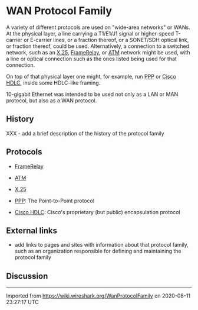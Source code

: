 # WAN Protocol Family

A variety of different protocols are used on "wide-area networks" or WANs. At the physical layer, a line carrying a T1/E1/J1 signal or higher-speed T-carrier or E-carrier lines, or a fraction thereof, or a SONET/SDH optical link, or fraction thereof, could be used. Alternatively, a connection to a switched network, such as an [X.25](/X.25), [FrameRelay](/FrameRelay), or [ATM](/ATM) network might be used, with a line or optical connection such as the ones listed being used for that connection.

On top of that physical layer one might, for example, run [PPP](/PPP) or [Cisco HDLC](/Cisco-HDLC), inside some HDLC-like framing.

10-gigabit Ethernet was intended to be used not only as a LAN or MAN protocol, but also as a WAN protocol.

## History

XXX - add a brief description of the history of the protocol family

## Protocols

  - [FrameRelay](/FrameRelay)

  - [ATM](/ATM)

  - [X.25](/X.25)

  - [PPP](/PPP): The Point-to-Point protocol

  - [Cisco HDLC](/Cisco-HDLC): Cisco's proprietary (but public) encapsulation protocol

## External links

  - add links to pages and sites with information about that protocol family, such as an organization responsible for defining and maintaining the protocol family

## Discussion

---

Imported from https://wiki.wireshark.org/WanProtocolFamily on 2020-08-11 23:27:17 UTC
